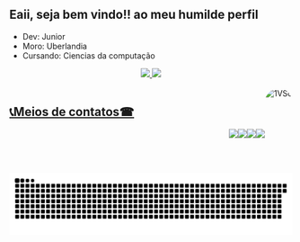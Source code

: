 ## Eaii, seja bem vindo!! ao meu humilde perfil

- Dev: Junior
- Moro: Uberlandia                                    
- Cursando: Ciencias da computação

<div align="center">
  <a href="https://github.com/rafaballerini">
  <img height="130em" src="https://github-readme-stats.vercel.app/api?username=P4ndda&show_icons=true&theme=darky&include_all_commits=true&count_private=true"/>
  <img height="130em" src="https://github-readme-stats.vercel.app/api/top-langs/?username=P4ndda&layout=compact&langs_count=7&theme=dy"/>
</div>
<div style="display: inline_block"><br>

  <img align="right" alt="1VSo" height="150" style="border-radius:50px;" src="https://user-images.githubusercontent.com/96143899/146253288-a77db2e6-c7f7-49e1-a48e-37873cb8fbdb.gif">
</div>
  
  ## 📞Meios de contatos☎
><a href="https://discord.gg/wagxzStdcR" target="_blank"><img align="right" src="https://user-images.githubusercontent.com/96143899/152898284-95ccd151-7262-4718-833f-84db0a86b35c.png" target="_blank"></a> 
  ><a href = "mailto:ppedroadas@gmail.com"><img align="right" src="https://user-images.githubusercontent.com/96143899/152898299-df9a27a7-666b-4a38-87b7-337ce4275a3e.png"></a>
  ><a href="https://www.linkedin.com/in/p4ndda-undefined-19a3a4231/" target="_blank"><img align="right" src="https://user-images.githubusercontent.com/96143899/153294539-de7b47c7-8a5c-48ca-a064-ec4a7d583654.png" target="_blank"></a>
  ><a href="https://instagram.com/pedroo_agst" target="_blank"><img align="right" src="https://user-images.githubusercontent.com/96143899/152898105-e957f0d5-c6b2-4c4a-af31-2bb47cbecb74.png" target="_blank"></a>


 
 
  ![Snake animation](https://github.com/P4ndda/P4ndda/blob/output/github-contribution-grid-snake.svg)
 
